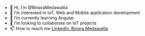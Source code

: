 - 👋 Hi, I’m @BinaraMedawatta
- 👀 I’m interested in IoT, Web and Mobile application development
- 🌱 I’m currently learning Angular
- 💞️ I’m looking to collaborate on IoT projects
- 📫 How to reach me [LinkedIn: Binara Medawatta](https://www.linkedin.com/in/binara-medawatta/)

<!---
BinaraMedawatta/BinaraMedawatta is a ✨ special ✨ repository because its `README.md` (this file) appears on your GitHub profile.
You can click the Preview link to take a look at your changes.
--->
